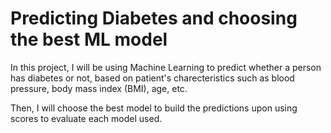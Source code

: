 # Predicting Diabetes and choosing the best ML model

In this project, I will be using Machine Learning to predict whether a person has diabetes or not, based on patient's charecteristics such as blood pressure, body mass index (BMI), age, etc.

Then, I will choose the best model to build the predictions upon using scores to evaluate each model used.
